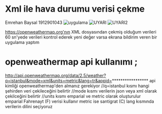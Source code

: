 # Xml ile hava durumu verisi çekme
Emrehan Baysal 1912901043
![uygulama](https://user-images.githubusercontent.com/81330668/115980793-1cb26f00-a598-11eb-9808-c6c9ab458a57.JPG)
![UYARI](https://user-images.githubusercontent.com/81330668/115981596-939e3680-a59d-11eb-9e7d-9000a331d5de.png)
![UYARI2](https://user-images.githubusercontent.com/81330668/115981613-a7e23380-a59d-11eb-9e53-ea5f0a31c940.png)

https://openweathermap.org'nın XML dosyasından çekmiş olduğum verileri 60 sn'yede verileri 
kontrol ederek yeni değer varsa ekrana bildirim veren bir uygulama yaptım

# openweathermap api kullanımı ;

http://api.openweathermap.org/data/2.5/weather?q=istanbul&mode=xml&units=metric&lang=tr&appid=*****************
api kimliği openweathermap'den almanız gerekiyor
//q=istanbul kısmı hangi şehirden veri çekileceğini belirtir
//mode kısmı verilerin json veya xml olarak çekilceğini belirtir
//units kısmı emparial ve metric olarak oluşturulur emparial Fahrenayt (F) verisi kullanır metric ise santigrat (C)
lang kısmında verilerin dilini seçiyoruz
